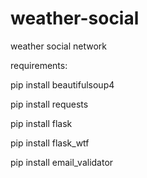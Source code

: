 # weather-social
weather social network

requirements:

pip install beautifulsoup4

pip install requests

pip install flask

pip install flask_wtf

pip install email_validator

